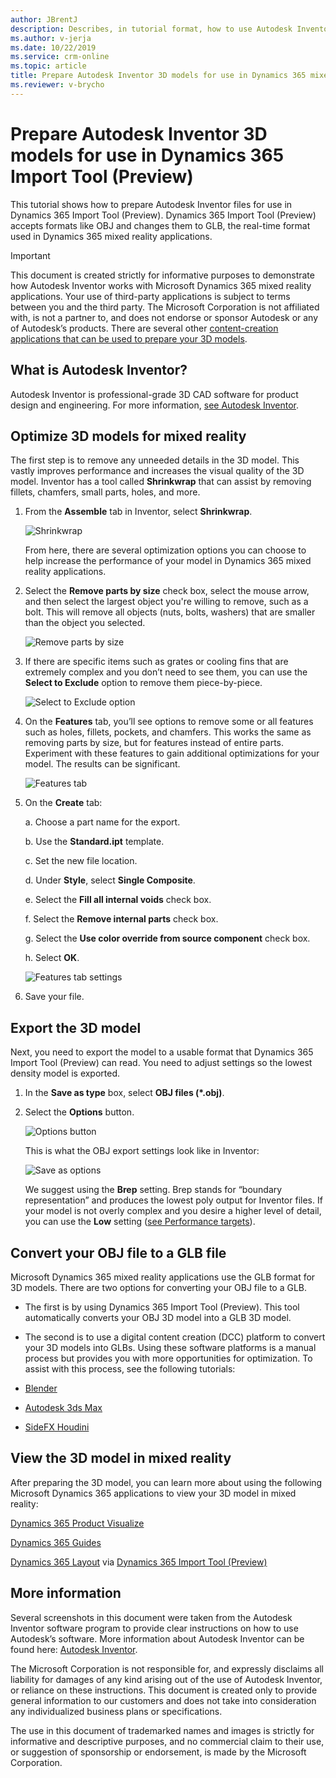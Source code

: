 ```yaml
---
author: JBrentJ
description: Describes, in tutorial format, how to use Autodesk Inventor to prepare 3D models for use in Dynamics 365 mixed reality applications
ms.author: v-jerja
ms.date: 10/22/2019
ms.service: crm-online
ms.topic: article
title: Prepare Autodesk Inventor 3D models for use in Dynamics 365 mixed reality applications
ms.reviewer: v-brycho
---
```


# Prepare Autodesk Inventor 3D models for use in Dynamics 365 Import Tool (Preview)

This tutorial shows how to prepare Autodesk Inventor files for use in Dynamics 365 Import Tool (Preview). Dynamics 365 Import Tool (Preview) accepts formats like OBJ and changes them to GLB, the real-time format used in Dynamics 365 mixed reality applications.  

> [!IMPORTANT]
> This document is created strictly for informative purposes to demonstrate how Autodesk Inventor works with Microsoft Dynamics 365 
mixed reality applications. Your use of third-party applications is subject to terms between you and the third party. The Microsoft 
Corporation is not affiliated with, is not a partner to, and does not endorse or sponsor Autodesk or any of Autodesk’s products. 
There are several other [content-creation applications that can be used to prepare your 3D models](https://docs.microsoft.com/dynamics365/mixed-reality/import-tool/convert-models#tools-for-exporting-cad-models). 

## What is Autodesk Inventor?

Autodesk Inventor is professional-grade 3D CAD software for product design and engineering. For more information, [see Autodesk Inventor](https://www.autodesk.com/products/inventor/overview). 

## Optimize 3D models for mixed reality

The first step is to remove any unneeded details in the 3D model. This vastly improves performance and increases the visual quality of the 3D model. Inventor has a tool called **Shrinkwrap** that can assist by removing fillets, chamfers, small parts, holes, and more.

1.	From the **Assemble** tab in Inventor, select **Shrinkwrap**.

    ![Shrinkwrap](media/inventor-shrinkwrap.PNG "Shrinkwarp") 
    
    From here, there are several optimization options you can choose to help increase the performance of your model in Dynamics 365 mixed reality applications. 
 
2.	Select the **Remove parts by size** check box, select the mouse arrow, and then select the largest object you're willing to remove, such as a bolt. This will remove all objects (nuts, bolts, washers) that are smaller than the object you selected.

    ![Remove parts by size](media/inventor-remove-parts.PNG "Remove parts by size") 
 
3.	If there are specific items such as grates or cooling fins that are extremely complex and you don’t need to see them, you can use the **Select to Exclude** option to remove them piece-by-piece.

    ![Select to Exclude option](media/inventor-select-to-exclude.PNG "Select to Exclude option") 

4.	On the **Features** tab, you’ll see options to remove some or all features such as holes, fillets, pockets, and chamfers. This works the same as removing parts by size, but for features instead of entire parts. Experiment with these features to gain additional optimizations for your model. The results can be significant.

    ![Features tab](media/inventor-features-tab.PNG "Features tab") 
 
5.	On the **Create** tab:

    a.	Choose a part name for the export.
    
    b.	Use the **Standard.ipt** template.

    c.	Set the new file location.

    d.	Under **Style**, select **Single Composite**. 

    e.	Select the **Fill all internal voids** check box.

    f.	Select the **Remove internal parts** check box.

    g.	Select the **Use color override from source component** check box.

    h.	Select **OK**.
 
      ![Features tab settings](media/inventor-features-tab-settings.PNG "Features tab settings") 
 
6.	Save your file. 

## Export the 3D model

Next, you need to export the model to a usable format that Dynamics 365 Import Tool (Preview) can read. You need to adjust settings so  the lowest density model is exported. 

1.	In the **Save as type** box, select **OBJ files (*.obj)**.
    
2.	Select the **Options** button.

    ![Options button](media/inventor-options-button.PNG "Options button") 
    
    This is what the OBJ export settings look like in Inventor:
    
    ![Save as options](media/inventor-save-as-options.PNG "Save as options") 
    
    We suggest using the **Brep** setting.  Brep stands for “boundary representation” and produces the lowest poly output for Inventor files.  If your model is not overly complex and you desire a higher level of detail, you can use the **Low** setting ([see Performance targets](https://docs.microsoft.com/dynamics365/mixed-reality/import-tool/optimize-models#performance-targets)).
    
## Convert your OBJ file to a GLB file

Microsoft Dynamics 365 mixed reality applications use the GLB format for 3D models. There are two options for converting your OBJ file to a GLB.

- The first is by using Dynamics 365 Import Tool (Preview). This tool automatically converts your OBJ 3D model into a GLB 3D model.

- The second is to use a digital content creation (DCC) platform to convert your 3D models into GLBs. Using these software platforms is a manual process but provides you with more opportunities for optimization. To assist with this process, see the following tutorials:

- [Blender](blender.md)

- [Autodesk 3ds Max](3ds-max.md)

- [SideFX Houdini](houdini.md)

## View the 3D model in mixed reality

After preparing the 3D
model, you can learn more about using the following Microsoft Dynamics 365 applications to view your 3D model in mixed reality: 

[Dynamics 365 Product Visualize](https://docs.microsoft.com/dynamics365/mixed-reality/product-visualize/) 

[Dynamics 365 Guides](https://docs.microsoft.com/dynamics365/mixed-reality/guides/) 

[Dynamics 365 Layout](https://docs.microsoft.com/dynamics365/mixed-reality/layout/index) via [Dynamics 365 Import Tool (Preview)](https://docs.microsoft.com/dynamics365/mixed-reality/import-tool/import-tool)

## More information

Several screenshots in this document were taken from the Autodesk Inventor software program to provide clear instructions on how to use Autodesk’s software.  More information about Autodesk Inventor can be found here: [Autodesk Inventor](https://aka.ms/Autodesk_inventor).

The Microsoft Corporation is not responsible for, and expressly disclaims all liability for damages of any kind arising out of the use of Autodesk Inventor, or reliance on these instructions. This document is created only to provide general information to our customers and does not take into consideration any individualized business plans or specifications.

The use in this document of trademarked names and images is strictly for informative and descriptive purposes, and no commercial claim to their use, or suggestion of sponsorship or endorsement, is made by the Microsoft Corporation.



